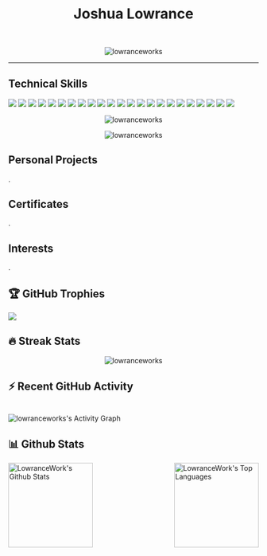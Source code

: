 <h1 align="center">Joshua Lowrance</h1>
<br/>

<p align="center">
<img src="https://readme-typing-svg.herokuapp.com?color=1AF761&lines=DevOps+Engineer+with+5%2B+years+of+expertise;Empowering+developers+through+automated+workflows;Streamlining+deployments+with+DevOps%2FGitOps;Building+scalable+infrastructure+as+code;Reducing+deployment+times+by+70%25&center=true&width=800&height=90" alt="lowranceworks">
</p>

<hr/>

## Technical Skills

![](https://img.shields.io/badge/CI/CD-Github_Actions-informational?style=flat&logo=github&logoColor=white&color=3bac3a)
![](https://img.shields.io/badge/CI/CD-ArgoCD-informational?style=flat&logo=argo&logoColor=white&color=3bac3a)
![](https://img.shields.io/badge/CI/CD-Jenkins-informational?style=flat&logo=jenkins&logoColor=white&color=3bac3a)
![](https://img.shields.io/badge/Configuration%20Management-Kustomize-informational?style=flat&logo=kubernetes&logoColor=white&color=3bac3a)
![](https://img.shields.io/badge/Configuration%20Management-Ansible-informational?style=flat&logo=ansible&logoColor=white&color=3bac3a)
![](https://img.shields.io/badge/Configuration%20Management-Nix-informational?style=flat&logo=nixos&logoColor=white&color=3bac3a)
![](https://img.shields.io/badge/Cloud-AWS-informational?style=flat&logo=amazonwebservices&logoColor=white&color=3bac3a)
![](https://img.shields.io/badge/Cloud-GCP-informational?style=flat&logo=google-cloud&logoColor=white&color=3bac3a)
![](https://img.shields.io/badge/Cloud-Azure-informational?style=flat&logo=microsoftazure&logoColor=white&color=3bac3a)
![](https://img.shields.io/badge/Containerization-Docker-informational?style=flat&logo=docker&logoColor=white&color=3bac3a)
![](https://img.shields.io/badge/Containerization-Podman-informational?style=flat&logo=podman&logoColor=white&color=3bac3a)
![](https://img.shields.io/badge/Container%20Orchestration-Kubernetes-informational?style=flat&logo=kubernetes&logoColor=white&color=3bac3a)
![](https://img.shields.io/badge/K8s%20Package%20Manager-Helm-informational?style=flat&logo=helm&logoColor=white&color=3bac3a)
![](https://img.shields.io/badge/Infrastructure%20as%20Code-Terraform-informational?style=flat&logo=terraform&logoColor=white&color=3bac3a)
![](https://img.shields.io/badge/Infrastructure%20as%20Code-Crossplane-informational?style=flat&logo=cncf&logoColor=white&color=3bac3a)
![](https://img.shields.io/badge/Scripting%20Language-Python-informational?style=flat&logo=python&logoColor=white&color=3bac3a)
![](https://img.shields.io/badge/Scripting%20Language-Go-informational?style=flat&logo=go&logoColor=white&color=3bac3a)
![](https://img.shields.io/badge/Monitoring%20and%20Logging-Datadog-informational?style=flat&logo=datadog&logoColor=white&color=3bac3a)
![](https://img.shields.io/badge/VCS-Git-informational?style=flat&logo=git&logoColor=white&color=3bac3a)
![](https://img.shields.io/badge/OS-macOS-informational?style=flat&logo=macos&logoColor=white&color=3bac3a)
![](https://img.shields.io/badge/OS-Linux-informational?style=flat&logo=linux&logoColor=white&color=3bac3a)
![](https://img.shields.io/badge/Shell-Fish-informational?style=flat&logo=fish&logoColor=white&color=3bac3a)
![](https://img.shields.io/badge/Shell-Bash-informational?style=flat&logo=gnubash&logoColor=white&color=3bac3a)

<p align="center">
  <img src="https://readme-typing-svg.herokuapp.com?color=1AF761&lines=CI/CD+pipeline+development;Configuration+Management;Cloud;Containerization;Container+Orchestration;K8s+Package+Manager;Infrastructure+as+Code;Scripting+and+Tooling+development;Monitoring+and+Logging;Version+control+system;Operating+System;Shell;&center=true&width=800&height=45" alt="lowranceworks">
</p>

<p align="center">
  <img src="https://readme-typing-svg.herokuapp.com?color=1AF761&lines=ArgoCD+%7C%7C+Github+Actions+%7C%7C+Jenkins;+Kustomize+%7C%7C+Ansible+%7C%7C+Nix;GCP+%7C%7C+AWS+%7C%7C+Azure;Docker+%7C%7C+Podman;Kubernetes;Helm;Terraform+%7C%7C+Crossplane;Go+%7C%7C+Python;Datadog;Git;MacOS+%7C%7C+Linux;Fish+%7C%7C+Bash&center=true&width=800&height=45" alt="lowranceworks">
</p>

## Personal Projects

.

## Certificates

.

## Interests

.

## 🏆 GitHub Trophies

![](https://github-profile-trophy.vercel.app/?username=lowranceworks&theme=radical&no-frame=false&no-bg=false&margin-w=4)

## 🔥 Streak Stats

<p align="center">
	<img align="center" src="https://github-readme-streak-stats.herokuapp.com/?user=lowranceworks&theme=catppuccin-mocha&hide_border=true" alt="lowranceworks" />
</p>

## ⚡ Recent GitHub Activity

<br/>
<img alt="lowranceworks's Activity Graph" src="https://github-readme-activity-graph.vercel.app/graph?username=lowranceworks&custom_title=LowranceWork's%20Contribution%20Graph&bg_color=1F222E&color=F8D866&line=F85D7F&point=FFFFFF&hide_border=false" />
<br/>

## 📊 Github Stats

<img align="left" alt="LowranceWork's Github Stats" src="https://github-readme-stats.vercel.app/api?username=lowranceworks&show_icons=true&include_all_commits=true&count_private=true&icon_color=fff&text_color=fff&bg_color=DEG,000,000,001,002,003" height="170px"/>
<img align="right" alt="LowranceWork's Top Languages" src="https://github-readme-stats.vercel.app/api/top-langs/?username=lowranceworks&layout=compact&langs_count=8&theme=dark&hide_border=false&title_color=F85D7F&icon_color=F8D866" height="170px"/>
